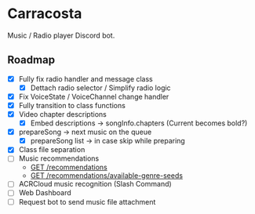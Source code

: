 # Carracosta
Music / Radio player Discord bot.

## Roadmap

* [x] Fully fix radio handler and message class
  * [x] Dettach radio selector / Simplify radio logic
* [x] Fix VoiceState / VoiceChannel change handler
* [x] Fully transition to class functions
* [x] Video chapter descriptions
  * [x] Embed descriptions -> songInfo.chapters (Current becomes bold?)
* [x] prepareSong -> next music on the queue
  * [x] prepareSong list -> in case skip while preparing
* [x] Class file separation
* [ ] Music recommendations
  * [GET /recommendations](https://developer.spotify.com/documentation/web-api/reference/get-recommendations)
  * [GET /recommendations/available-genre-seeds](https://developer.spotify.com/documentation/web-api/reference/get-recommendation-genres)
* [ ] ACRCloud music recognition (Slash Command)
* [ ] Web Dashboard
* [ ] Request bot to send music file attachment
